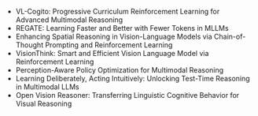 - VL-Cogito: Progressive Curriculum Reinforcement Learning for Advanced Multimodal Reasoning
- REGATE: Learning Faster and Better with Fewer Tokens in MLLMs
- Enhancing Spatial Reasoning in Vision-Language Models via Chain-of-Thought Prompting and Reinforcement Learning
- VisionThink: Smart and Efficient Vision Language Model via Reinforcement Learning
- Perception-Aware Policy Optimization for Multimodal Reasoning
- Learning Deliberately, Acting Intuitively: Unlocking Test-Time Reasoning in Multimodal LLMs
- Open Vision Reasoner: Transferring Linguistic Cognitive Behavior for Visual Reasoning
